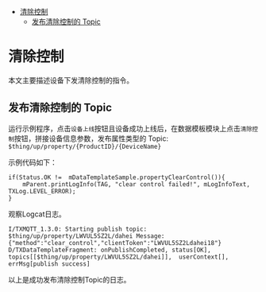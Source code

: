 * [清除控制](#清除控制)
  * [发布清除控制的 Topic  ](#发布清除控制的-Topic)

# 清除控制

本文主要描述设备下发清除控制的指令。

## 发布清除控制的 Topic 

运行示例程序，点击`设备上线`按钮且设备成功上线后，在数据模板模块上点击`清除控制`按钮，拼接设备信息参数，发布属性类型的 Topic:
`$thing/up/property/{ProductID}/{DeviceName}`

示例代码如下：
```
if(Status.OK !=  mDataTemplateSample.propertyClearControl()){
    mParent.printLogInfo(TAG, "clear control failed!", mLogInfoText, TXLog.LEVEL_ERROR);
}
```

观察Logcat日志。
```
I/TXMQTT_1.3.0: Starting publish topic: $thing/up/property/LWVUL5SZ2L/dahei Message: {"method":"clear_control","clientToken":"LWVUL5SZ2Ldahei18"}
D/TXDataTemplateFragment: onPublishCompleted, status[OK], topics[[$thing/up/property/LWVUL5SZ2L/dahei]],  userContext[], errMsg[publish success]
```
以上是成功发布清除控制Topic的日志。

